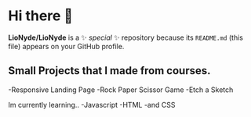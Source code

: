 # Hi there 👋

**LioNyde/LioNyde** is a ✨ _special_ ✨ repository because its `README.md` (this file) appears on your GitHub profile.

## Small Projects that I made from courses.
-Responsive Landing Page
-Rock Paper Scissor Game
-Etch a Sketch

Im currently learning..
-Javascript
-HTML
-and CSS

